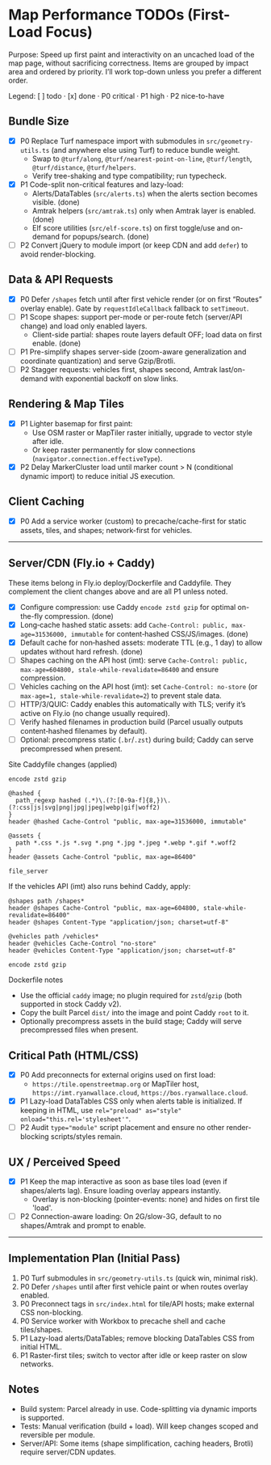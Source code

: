# Map Performance TODOs (First-Load Focus)

Purpose: Speed up first paint and interactivity on an uncached load of the map page, without sacrificing correctness. Items are grouped by impact area and ordered by priority. I’ll work top-down unless you prefer a different order.

Legend: [ ] todo · [x] done · P0 critical · P1 high · P2 nice-to-have

## Bundle Size

- [x] P0 Replace Turf namespace import with submodules in `src/geometry-utils.ts` (and anywhere else using Turf) to reduce bundle weight.
  - Swap to `@turf/along`, `@turf/nearest-point-on-line`, `@turf/length`, `@turf/distance`, `@turf/helpers`.
  - Verify tree-shaking and type compatibility; run typecheck.
- [x] P1 Code-split non-critical features and lazy-load:
  - Alerts/DataTables (`src/alerts.ts`) when the alerts section becomes visible. (done)
  - Amtrak helpers (`src/amtrak.ts`) only when Amtrak layer is enabled. (done)
  - Elf score utilities (`src/elf-score.ts`) on first toggle/use and on-demand for popups/search. (done)
- [ ] P2 Convert jQuery to module import (or keep CDN and add `defer`) to avoid render-blocking.

## Data & API Requests

- [x] P0 Defer `/shapes` fetch until after first vehicle render (or on first “Routes” overlay enable). Gate by `requestIdleCallback` fallback to `setTimeout`.
- [ ] P1 Scope shapes: support per-mode or per-route fetch (server/API change) and load only enabled layers.
  - Client-side partial: shapes route layers default OFF; load data on first enable. (done)
- [ ] P1 Pre-simplify shapes server-side (zoom-aware generalization and coordinate quantization) and serve Gzip/Brotli.
- [ ] P2 Stagger requests: vehicles first, shapes second, Amtrak last/on-demand with exponential backoff on slow links.

## Rendering & Map Tiles

- [x] P1 Lighter basemap for first paint:
  - Use OSM raster or MapTiler raster initially, upgrade to vector style after idle.
  - Or keep raster permanently for slow connections (`navigator.connection.effectiveType`).
- [x] P2 Delay MarkerCluster load until marker count > N (conditional dynamic import) to reduce initial JS execution.

## Client Caching

- [x] P0 Add a service worker (custom) to precache/cache-first for static assets, tiles, and shapes; network-first for vehicles.

---

## Server/CDN (Fly.io + Caddy)

These items belong in Fly.io deploy/Dockerfile and Caddyfile. They complement the client changes above and are all P1 unless noted.

- [x] Configure compression: use Caddy `encode zstd gzip` for optimal on-the-fly compression. (done)
- [x] Long‑cache hashed static assets: add `Cache-Control: public, max-age=31536000, immutable` for content‑hashed CSS/JS/images. (done)
- [x] Default cache for non‑hashed assets: moderate TTL (e.g., 1 day) to allow updates without hard refresh. (done)
- [ ] Shapes caching on the API host (imt): serve `Cache-Control: public, max-age=604800, stale-while-revalidate=86400` and ensure compression.
- [ ] Vehicles caching on the API host (imt): set `Cache-Control: no-store` (or `max-age=1, stale-while-revalidate=2`) to prevent stale data.
- [ ] HTTP/3/QUIC: Caddy enables this automatically with TLS; verify it’s active on Fly.io (no change usually required).
- [ ] Verify hashed filenames in production build (Parcel usually outputs content‑hashed filenames by default).
- [ ] Optional: precompress static (`.br`/`.zst`) during build; Caddy can serve precompressed when present.

Site Caddyfile changes (applied)

```
encode zstd gzip

@hashed {
  path_regexp hashed (.*)\.(?:[0-9a-f]{8,})\.(?:css|js|svg|png|jpg|jpeg|webp|gif|woff2)
}
header @hashed Cache-Control "public, max-age=31536000, immutable"

@assets {
  path *.css *.js *.svg *.png *.jpg *.jpeg *.webp *.gif *.woff2
}
header @assets Cache-Control "public, max-age=86400"

file_server
```

If the vehicles API (imt) also runs behind Caddy, apply:

```
@shapes path /shapes*
header @shapes Cache-Control "public, max-age=604800, stale-while-revalidate=86400"
header @shapes Content-Type "application/json; charset=utf-8"

@vehicles path /vehicles*
header @vehicles Cache-Control "no-store"
header @vehicles Content-Type "application/json; charset=utf-8"

encode zstd gzip
```

Dockerfile notes

- Use the official `caddy` image; no plugin required for `zstd`/`gzip` (both supported in stock Caddy v2).
- Copy the built Parcel `dist/` into the image and point Caddy `root` to it.
- Optionally precompress assets in the build stage; Caddy will serve precompressed files when present.

## Critical Path (HTML/CSS)

- [x] P0 Add preconnects for external origins used on first load:
  - `https://tile.openstreetmap.org` or MapTiler host, `https://imt.ryanwallace.cloud`, `https://bos.ryanwallace.cloud`.
- [x] P1 Lazy-load DataTables CSS only when alerts table is initialized. If keeping in HTML, use `rel="preload" as="style" onload="this.rel='stylesheet'"`.
- [ ] P2 Audit `type="module"` script placement and ensure no other render-blocking scripts/styles remain.

## UX / Perceived Speed

- [x] P1 Keep the map interactive as soon as base tiles load (even if shapes/alerts lag). Ensure loading overlay appears instantly.
  - Overlay is non-blocking (pointer-events: none) and hides on first tile 'load'.
- [ ] P2 Connection-aware loading: On 2G/slow-3G, default to no shapes/Amtrak and prompt to enable.

---

## Implementation Plan (Initial Pass)

1. P0 Turf submodules in `src/geometry-utils.ts` (quick win, minimal risk).
2. P0 Defer `/shapes` until after first vehicle paint or when routes overlay enabled.
3. P0 Preconnect tags in `src/index.html` for tile/API hosts; make external CSS non-blocking.
4. P0 Service worker with Workbox to precache shell and cache tiles/shapes.
5. P1 Lazy-load alerts/DataTables; remove blocking DataTables CSS from initial HTML.
6. P1 Raster-first tiles; switch to vector after idle or keep raster on slow networks.

## Notes

- Build system: Parcel already in use. Code-splitting via dynamic imports is supported.
- Tests: Manual verification (build + load). Will keep changes scoped and reversible per module.
- Server/API: Some items (shape simplification, caching headers, Brotli) require server/CDN updates.
